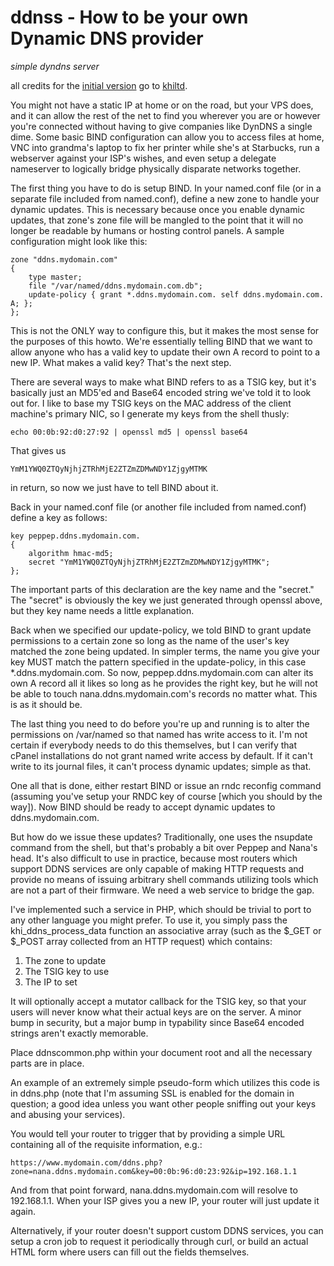 # ddnss - How to be your own Dynamic DNS provider

*simple dyndns server*

all credits for the [initial version](https://www.knownhost.com/forums/threads/how-to-be-your-own-dynamic-dns-provider.925/) go to [khiltd](http://khiltd.com/).

You might not have a static IP at home or on the road, but your VPS does, and it can allow the rest of the net to find you wherever you are or however you're connected without having to give companies like DynDNS a single dime. Some basic BIND configuration can allow you to access files at home, VNC into grandma's laptop to fix her printer while she's at Starbucks, run a webserver against your ISP's wishes, and even setup a delegate nameserver to logically bridge physically disparate networks together.

The first thing you have to do is setup BIND. In your named.conf file (or in a separate file included from named.conf), define a new zone to handle your dynamic updates. This is necessary because once you enable dynamic updates, that zone's zone file will be mangled to the point that it will no longer be readable by humans or hosting control panels. A sample configuration might look like this:

    zone "ddns.mydomain.com"
    {
    	type master;
    	file "/var/named/ddns.mydomain.com.db";
    	update-policy { grant *.ddns.mydomain.com. self ddns.mydomain.com. A; };
    };

This is not the ONLY way to configure this, but it makes the most sense for the purposes of this howto. We're essentially telling BIND that we want to allow anyone who has a valid key to update their own A record to point to a new IP. What makes a valid key? That's the next step.

There are several ways to make what BIND refers to as a TSIG key, but it's basically just an MD5'ed and Base64 encoded string we've told it to look out for. I like to base my TSIG keys on the MAC address of the client machine's primary NIC, so I generate my keys from the shell thusly:

    echo 00:0b:92:d0:27:92 | openssl md5 | openssl base64

That gives us

    YmM1YWQ0ZTQyNjhjZTRhMjE2ZTZmZDMwNDY1ZjgyMTMK

in return, so now we just have to tell BIND about it.

Back in your named.conf file (or another file included from named.conf) define a key as follows:

    key peppep.ddns.mydomain.com.
    {
    	algorithm hmac-md5;
    	secret "YmM1YWQ0ZTQyNjhjZTRhMjE2ZTZmZDMwNDY1ZjgyMTMK";
    };

The important parts of this declaration are the key name and the "secret." The "secret" is obviously the key we just generated through openssl above, but they key name needs a little explanation.

Back when we specified our update-policy, we told BIND to grant update permissions to a certain zone so long as the name of the user's key matched the zone being updated. In simpler terms, the name you give your key MUST match the pattern specified in the update-policy, in this case *.ddns.mydomain.com. So now, peppep.ddns.mydomain.com can alter its own A record all it likes so long as he provides the right key, but he will not be able to touch nana.ddns.mydomain.com's records no matter what. This is as it should be.

The last thing you need to do before you're up and running is to alter the permissions on /var/named so that named has write access to it. I'm not certain if everybody needs to do this themselves, but I can verify that cPanel installations do not grant named write access by default. If it can't write to its journal files, it can't process dynamic updates; simple as that.

One all that is done, either restart BIND or issue an rndc reconfig command (assuming you've setup your RNDC key of course [which you should by the way]). Now BIND should be ready to accept dynamic updates to ddns.mydomain.com.

But how do we issue these updates? Traditionally, one uses the nsupdate command from the shell, but that's probably a bit over Peppep and Nana's head. It's also difficult to use in practice, because most routers which support DDNS services are only capable of making HTTP requests and provide no means of issuing arbitrary shell commands utilizing tools which are not a part of their firmware. We need a web service to bridge the gap.

I've implemented such a service in PHP, which should be trivial to port to any other language you might prefer. To use it, you simply pass the khi_ddns_process_data function an associative array (such as the $_GET or $_POST array collected from an HTTP request) which contains:

1. The zone to update
2. The TSIG key to use
3. The IP to set

It will optionally accept a mutator callback for the TSIG key, so that your users will never know what their actual keys are on the server. A minor bump in security, but a major bump in typability since Base64 encoded strings aren't exactly memorable.

Place ddnscommon.php within your document root and all the necessary parts are in place.

An example of an extremely simple pseudo-form which utilizes this code is in ddns.php (note that I'm assuming SSL is enabled for the domain in question; a good idea unless you want other people sniffing out your keys and abusing your services).

You would tell your router to trigger that by providing a simple URL containing all of the requisite information, e.g.:

    https://www.mydomain.com/ddns.php?zone=nana.ddns.mydomain.com&key=00:0b:96:d0:23:92&ip=192.168.1.1

And from that point forward, nana.ddns.mydomain.com will resolve to 192.168.1.1. When your ISP gives you a new IP, your router will just update it again.

Alternatively, if your router doesn't support custom DDNS services, you can setup a cron job to request it periodically through curl, or build an actual HTML form where users can fill out the fields themselves.
